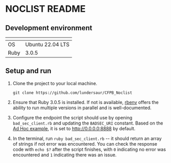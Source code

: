 # NOCLIST README

## Development environment

| <!-- -->    | <!-- -->    |
|-----|--------|
| OS | Ubuntu 22.04 LTS |
| Ruby | 3.0.5 |

## Setup and run
1. Clone the project to your local machine.
    
    ```git clone https://github.com/lundersaur/CFPB_Noclist```

2. Ensure that Ruby 3.0.5 is installed. If not is available, [rbenv](https://github.com/rbenv/rbenv) offers the ability to run multiple versions in parallel and is well-documented.

3. Configure the endpoint the script should use by opening `bad_sec_client.rb` and updating the `BADSEC_URI` constant. Based on the [Ad Hoc example](https://homework.adhoc.team/noclist/#running-the-server), it is set to http://0.0.0.0:8888 by default.

4. In the terminal, run `ruby bad_sec_client.rb` -- it should return an array of strings if not error was encountered. You can check the response code with `echo $?` after the script finishes, with `0` indicating no error was encountered and `1` indicating there was an issue.

